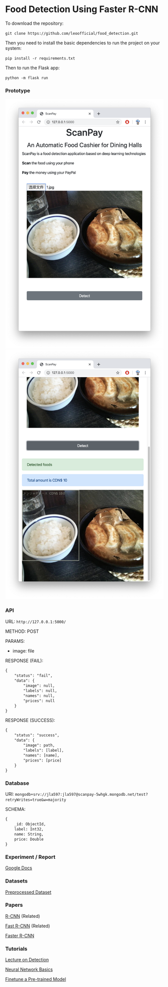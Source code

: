 # Food Detection Using Faster R-CNN

To download the repository:

`git clone https://github.com/leoofficial/food_detection.git`

Then you need to install the basic dependencies to run the project on your system:

`
pip install -r requirements.txt
`

Then to run the Flask app:

`python -m flask run`

### Prototype

![](./docs/截屏2020-03-16上午2.03.43.png)
![](./docs/截屏2020-03-16上午2.03.57.png)

### API

URL: `http://127.0.0.1:5000/ `

METHOD: POST

PARAMS:
- image: file

RESPONSE (FAIL):
```
{
    "status": "fail",
    "data": {
        "image": null,
        "labels": null,
        "names": null,
        "prices": null
    }
}
```
RESPONSE (SUCCESS):
```
{
    "status": "success",
    "data": {
        "image": path,
        "labels": [label],
        "names": [name],
        "prices": [price]
    }
}
```

### Database

URI: `mongodb+srv://jla597:jla597@scanpay-5whgk.mongodb.net/test?retryWrites=true&w=majority`

SCHEMA:
```
{
    _id: ObjectId,
    label: Int32,
    name: String,
    price: Double
}
```

### Experiment / Report

[Google Docs](https://docs.google.com/document/d/1Xrz1bQRj7HlFYtqOIWdIlWOK060So0lePB57yRNKV8s)


### Datasets

[Preprocessed Dataset](https://drive.google.com/file/d/101hzCMlGhmegbX-8san278gAVEds_Qit/view?usp=sharing)


### Papers

[R-CNN](https://arxiv.org/pdf/1311.2524.pdf) (Related)

[Fast R-CNN](https://arxiv.org/pdf/1504.08083.pdf) (Related)

[Faster R-CNN](https://arxiv.org/pdf/1506.01497.pdf)


### Tutorials

[Lecture on Detection](https://www.youtube.com/watch?v=nDPWywWRIRo)

[Neural Network Basics](https://pytorch.org/tutorials/beginner/deep_learning_60min_blitz.html)

[Finetune a Pre-trained Model](https://pytorch.org/tutorials/intermediate/torchvision_tutorial.html)